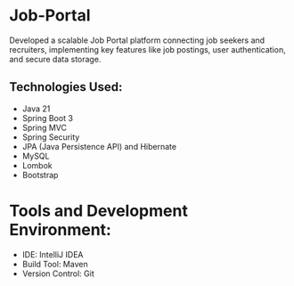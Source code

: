 # Job-Portal
Developed a scalable Job Portal platform connecting job seekers and recruiters, implementing key features like job postings, user authentication, and secure data storage.

## Technologies Used:
- Java 21
- Spring Boot 3
- Spring MVC
- Spring Security
- JPA (Java Persistence API) and Hibernate
- MySQL
- Lombok
- Bootstrap

# Tools and Development Environment:
- IDE: IntelliJ IDEA 
- Build Tool: Maven
- Version Control: Git
